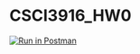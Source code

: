 # CSCI3916_HW0

[![Run in Postman](https://run.pstmn.io/button.svg)](https://app.getpostman.com/run-collection/4ec73d58a6215ffde96b#?env%5BEnvironment1%5D=W3sia2V5IjoiYm9va190aXRsZSIsInZhbHVlIjoiVHVyaW5nIiwiZW5hYmxlZCI6dHJ1ZX0seyJrZXkiOiJpZCIsInZhbHVlIjoiUW5VUEJBQUFRQkFKIiwiZW5hYmxlZCI6dHJ1ZX1d)


